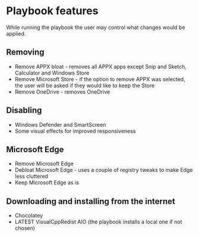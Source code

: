 # Playbook features
While running the playbook the user may control what changes would be applied.

## Removing
- Remove APPX bloat - removes all APPX apps except Snip and Sketch, Calculator and Windows Store
- Remove Microsoft Store - if the option to remove APPX was selected, the user will be asked if they would like to keep the Store
- Remove OneDrive - removes OneDrive

## Disabling
- Windows Defender and SmartScreen
- Some visual effects for improved responsiveness

## Microsoft Edge
- Remove Microsoft Edge
- Debloat Microsoft Edge - uses a couple of registry tweaks to make Edge less cluttered
- Keep Microsoft Edge as is


## Downloading and installing from the internet
- Chocolatey
- LATEST VisualCppRedist AIO (the playbook installs a local one if not chosen)
